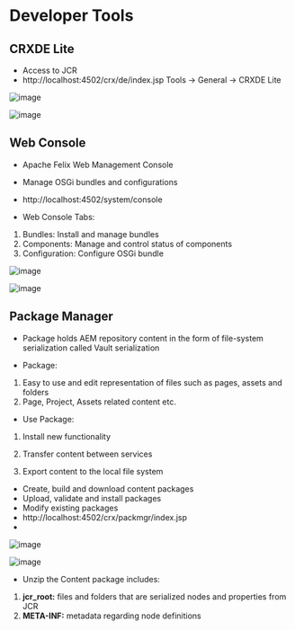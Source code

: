 
# Developer Tools

## CRXDE Lite
* Access to JCR
*  http://localhost:4502/crx/de/index.jsp  Tools -> General -> CRXDE Lite

![image](https://github.com/user-attachments/assets/2d551ed2-7a49-44ce-b9ae-9709f1b81137)

![image](https://github.com/user-attachments/assets/ee886136-d5d8-4fed-9314-793b6a23055f)

## Web Console

* Apache Felix Web Management Console
* Manage OSGi bundles and configurations
* http://localhost:4502/system/console

* Web Console Tabs:
1. Bundles: Install and manage bundles
1. Components: Manage and control status of components
1. Configuration: Configure OSGi bundle

![image](https://github.com/user-attachments/assets/fe5d1a89-3340-44c2-a643-e4f2264bbd33)

![image](https://github.com/user-attachments/assets/3285fe26-7d1c-4eab-8b03-9a5bfe393631)


## Package Manager

* Package holds AEM repository content in the form of file-system serialization called
Vault serialization

* Package:

1. Easy to use and edit representation of files such as pages, assets and folders
1. Page, Project, Assets related content etc.

* Use Package:

1. Install new functionality

1. Transfer content between services

1. Export content to the local file system

* Create, build and download content packages
* Upload, validate and install packages
* Modify existing packages
* http://localhost:4502/crx/packmgr/index.jsp
* 
![image](https://github.com/user-attachments/assets/9c07c63c-572d-4d2b-8b7a-0f13962c850d)

![image](https://github.com/user-attachments/assets/00767779-fc5b-4faa-967e-e2d19ed1121d)

* Unzip the Content package
 includes:
1. **jcr_root:** files and folders that are serialized nodes and properties from JCR
1. **META-INF:** metadata regarding node definitions

